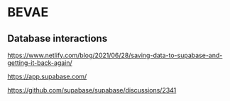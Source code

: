 # BEVAE

## Database interactions

https://www.netlify.com/blog/2021/06/28/saving-data-to-supabase-and-getting-it-back-again/

https://app.supabase.com/

https://github.com/supabase/supabase/discussions/2341

